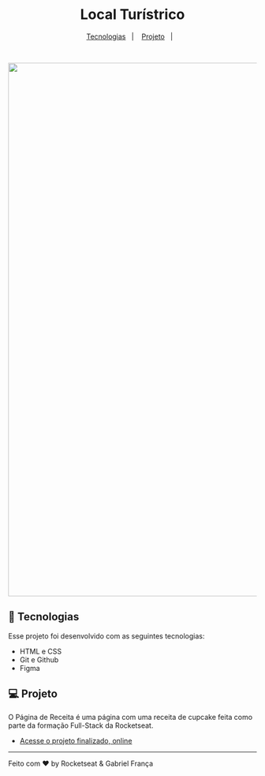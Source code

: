 <h1 align="center"> Local Turístrico </h1>

<p align="center">
  <a href="#-tecnologias">Tecnologias</a>&nbsp;&nbsp;&nbsp;|&nbsp;&nbsp;&nbsp;
  <a href="#-projeto">Projeto</a>&nbsp;&nbsp;&nbsp;|&nbsp;&nbsp;&nbsp;
</p>

<br>

<p align="center">
  <img width="1920" height="1080" alt="preview" src="https://github.com/user-attachments/assets/c35b50ee-d9d3-4d57-b033-7c2dbbd90760" />
</p>

## 🚀 Tecnologias

Esse projeto foi desenvolvido com as seguintes tecnologias:

- HTML e CSS
- Git e Github
- Figma

## 💻 Projeto

O Página de Receita é uma página com uma receita de cupcake feita como parte da formação Full-Stack da Rocketseat.

- [Acesse o projeto finalizado, online](https://maykbrito.github.io/devlinks)

---

Feito com ♥ by Rocketseat & Gabriel França
